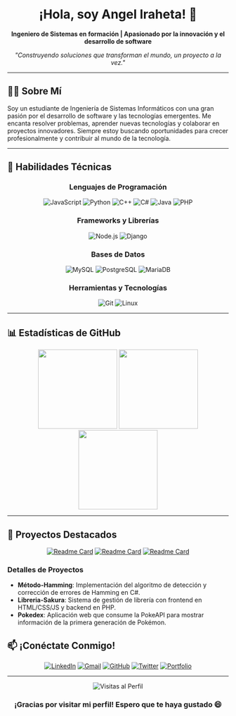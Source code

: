 <div align="center">

# ¡Hola, soy Angel Iraheta! 👋

**Ingeniero de Sistemas en formación | Apasionado por la innovación y el desarrollo de software**

*"Construyendo soluciones que transforman el mundo, un proyecto a la vez."*

</div>

---

## 👨‍💻 Sobre Mí

Soy un estudiante de Ingeniería de Sistemas Informáticos con una gran pasión por el desarrollo de software y las tecnologías emergentes. Me encanta resolver problemas, aprender nuevas tecnologías y colaborar en proyectos innovadores. Siempre estoy buscando oportunidades para crecer profesionalmente y contribuir al mundo de la tecnología.

---

## 🚀 Habilidades Técnicas

<div align="center">

### **Lenguajes de Programación**
![JavaScript](https://img.shields.io/badge/JavaScript-F7DF1E?style=for-the-badge&logo=javascript&logoColor=black)
![Python](https://img.shields.io/badge/Python-3776AB?style=for-the-badge&logo=python&logoColor=white)
![C++](https://img.shields.io/badge/C++-00599C?style=for-the-badge&logo=c%2B%2B&logoColor=white)
![C#](https://img.shields.io/badge/C%23-239120?style=for-the-badge&logo=c-sharp&logoColor=white)
![Java](https://img.shields.io/badge/Java-007396?style=for-the-badge&logo=java&logoColor=white)
![PHP](https://img.shields.io/badge/PHP-777BB4?style=for-the-badge&logo=php&logoColor=white)

### **Frameworks y Librerías**
![Node.js](https://img.shields.io/badge/Node.js-339933?style=for-the-badge&logo=node.js&logoColor=white)
![Django](https://img.shields.io/badge/Django-092E20?style=for-the-badge&logo=django&logoColor=white)

### **Bases de Datos**
![MySQL](https://img.shields.io/badge/MySQL-4479A1?style=for-the-badge&logo=mysql&logoColor=white)
![PostgreSQL](https://img.shields.io/badge/PostgreSQL-4169E1?style=for-the-badge&logo=postgresql&logoColor=white)
![MariaDB](https://img.shields.io/badge/MariaDB-003545?style=for-the-badge&logo=mariadb&logoColor=white)


### **Herramientas y Tecnologías**
![Git](https://img.shields.io/badge/Git-F05032?style=for-the-badge&logo=git&logoColor=white)
![Linux](https://img.shields.io/badge/Linux-FCC624?style=for-the-badge&logo=linux&logoColor=black)


</div>

---

## 📊 Estadísticas de GitHub

<div align="center">
  <img height="180em" src="https://github-readme-stats.vercel.app/api?username=AngeLSanchez210&show_icons=true&theme=radical&include_all_commits=true&count_private=true"/>
  <img height="180em" src="https://github-readme-stats.vercel.app/api/top-langs/?username=AngeLSanchez210&layout=compact&langs_count=8&theme=radical"/>
  <img height="180em" src="https://github-readme-streak-stats.herokuapp.com/?user=AngeLSanchez210&theme=radical"/>
</div>

---

## 🌟 Proyectos Destacados

<div align="center">

[![Readme Card](https://github-readme-stats.vercel.app/api/pin/?username=AngeLSanchez210&repo=Metodo-Hamming&theme=radical)](https://github.com/AngeLSanchez210/Metodo-Hamming)
[![Readme Card](https://github-readme-stats.vercel.app/api/pin/?username=Isaac684&repo=SakurasBookstore&theme=radical)](https://github.com/Isaac684/SakurasBookstore)
[![Readme Card](https://github-readme-stats.vercel.app/api/pin/?username=Isaac684&repo=TPI_Pokedex&theme=radical)](https://github.com/Isaac684/TPI_Pokedex)

</div>

### **Detalles de Proyectos**
- **Método-Hamming**: Implementación del algoritmo de detección y corrección de errores de Hamming en C#.
- **Libreria-Sakura**: Sistema de gestión de librería con frontend en HTML/CSS/JS y backend en PHP.
- **Pokedex**: Aplicación web que consume la PokeAPI para mostrar información de la primera generación de Pokémon.





## 📫 ¡Conéctate Conmigo!

<div align="center">

[![LinkedIn](https://img.shields.io/badge/LinkedIn-0077B5?style=for-the-badge&logo=linkedin&logoColor=white)](https://www.linkedin.com/in/angel-iraheta/)
[![Gmail](https://img.shields.io/badge/Gmail-D14836?style=for-the-badge&logo=gmail&logoColor=white)](mailto:angelsanchezafis@gmail.com)
[![GitHub](https://img.shields.io/badge/GitHub-100000?style=for-the-badge&logo=github&logoColor=white)](https://github.com/AngeLSanchez210)
[![Twitter](https://img.shields.io/badge/Twitter-1DA1F2?style=for-the-badge&logo=twitter&logoColor=white)](https://twitter.com/tu_usuario)
[![Portfolio](https://img.shields.io/badge/Portfolio-FF5722?style=for-the-badge&logo=google-chrome&logoColor=white)](https://tu-portfolio.com)

</div>

---

<div align="center">
  <img src="https://komarev.com/ghpvc/?username=AngeLSanchez210&color=blue&style=flat-square&label=Visitas+al+Perfil" alt="Visitas al Perfil"/>
  
  ### ¡Gracias por visitar mi perfil! Espero que te haya gustado 😄
</div>
